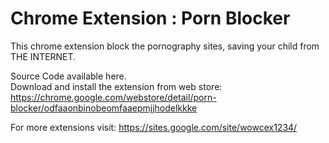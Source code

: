 # Chrome Extension : Porn Blocker
This chrome extension block the pornography sites, saving your child from THE INTERNET.

Source Code available here.   
Download and install the extension from web store: https://chrome.google.com/webstore/detail/porn-blocker/odfaaonbinobeomfaaepmjjhodelkkke  

For more extensions visit: https://sites.google.com/site/wowcex1234/
